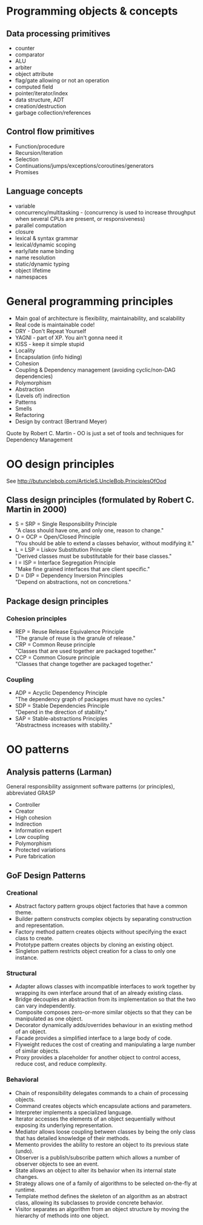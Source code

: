 # Programming objects & concepts

## Data processing primitives
* counter
* comparator
* ALU
* arbiter
* object attribute
* flag/gate allowing or not an operation
* computed field
* pointer/iterator/index
* data structure, ADT
* creation/destruction
* garbage collection/references

## Control flow primitives
* Function/procedure
* Recursion/iteration
* Selection
* Continuations/jumps/exceptions/coroutines/generators
* Promises

## Language concepts
* variable
* concurrency/multitasking - (concurrency is used to increase throughput when several CPUs are present, or responsiveness)
* parallel computation
* closure
* lexical & syntax grammar
* lexical/dynamic scoping
* early/late name binding
* name resolution
* static/dynamic typing
* object lifetime
* namespaces

# General programming principles
* Main goal of architecture is flexibility, maintainability, and scalability
* Real code is maintainable code!
* DRY - Don't Repeat Yourself
* YAGNI - part of XP. You ain't gonna need it
* KISS - keep it simple stupid
* Locality
* Encapsulation (info hiding)
* Cohesion
* Coupling & Dependency management (avoiding cyclic/non-DAG dependencies)
* Polymorphism
* Abstraction
* (Levels of) indirection
* Patterns
* Smells
* Refactoring
* Design by contract (Bertrand Meyer)

Quote by Robert C. Martin - OO is just a set of tools and techniques for Dependency Management

# OO design principles
See <http://butunclebob.com/ArticleS.UncleBob.PrinciplesOfOod>

## Class design principles (formulated by Robert C. Martin in 2000)

* S = SRP = Single Responsibility Principle  
  "A class should have one, and only one, reason to change."
* O = OCP = Open/Closed Principle  
  "You should be able to extend a classes behavior, without modifying it."
* L = LSP = Liskov Substitution Principle   
  "Derived classes must be substitutable for their base classes."
* I = ISP = Interface Segregation Principle  
  "Make fine grained interfaces that are client specific."
* D = DIP = Dependency Inversion Principles  
  "Depend on abstractions, not on concretions."
  
## Package design principles

### Cohesion principles
* REP = Reuse Release Equivalence Principle   
  "The granule of reuse is the granule of release."
* CRP = Common Reuse principle  
  "Classes that are used together are packaged together."
* CCP = Common Closure principle  
  "Classes that change together are packaged together."

### Coupling
* ADP = Acyclic Dependency Principle  
  "The dependency graph of packages must have no cycles."
* SDP = Stable Dependencies Principle  
  "Depend in the direction of stability."
* SAP = Stable-abstractions Principles  
  "Abstractness increases with stability."
  
# OO patterns

## Analysis patterns (Larman)

General responsibility assignment software patterns (or principles), abbreviated GRASP
* Controller
* Creator
* High cohesion
* Indirection
* Information expert
* Low coupling
* Polymorphism
* Protected variations
* Pure fabrication

## GoF Design Patterns
### Creational
* Abstract factory pattern groups object factories that have a common theme.
* Builder pattern constructs complex objects by separating construction and representation.
* Factory method pattern creates objects without specifying the exact class to create.
* Prototype pattern creates objects by cloning an existing object.
* Singleton pattern restricts object creation for a class to only one instance.

### Structural
* Adapter allows classes with incompatible interfaces to work together by wrapping its own interface around that of an already existing class.
* Bridge decouples an abstraction from its implementation so that the two can vary independently.
* Composite composes zero-or-more similar objects so that they can be manipulated as one object.
* Decorator dynamically adds/overrides behaviour in an existing method of an object.
* Facade provides a simplified interface to a large body of code.
* Flyweight reduces the cost of creating and manipulating a large number of similar objects.
* Proxy provides a placeholder for another object to control access, reduce cost, and reduce complexity.

### Behavioral
* Chain of responsibility delegates commands to a chain of processing objects.
* Command creates objects which encapsulate actions and parameters.
* Interpreter implements a specialized language.
* Iterator accesses the elements of an object sequentially without exposing its underlying representation.
* Mediator allows loose coupling between classes by being the only class that has detailed knowledge of their methods.
* Memento provides the ability to restore an object to its previous state (undo).
* Observer is a publish/subscribe pattern which allows a number of observer objects to see an event.
* State allows an object to alter its behavior when its internal state changes.
* Strategy allows one of a family of algorithms to be selected on-the-fly at runtime.
* Template method defines the skeleton of an algorithm as an abstract class, allowing its subclasses to provide concrete behavior.
* Visitor separates an algorithm from an object structure by moving the hierarchy of methods into one object.


